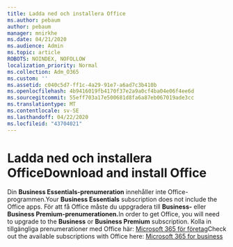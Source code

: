 ```yaml
---
title: Ladda ned och installera Office
ms.author: pebaum
author: pebaum
manager: mnirkhe
ms.date: 04/21/2020
ms.audience: Admin
ms.topic: article
ROBOTS: NOINDEX, NOFOLLOW
localization_priority: Normal
ms.collection: Adm_O365
ms.custom: ''
ms.assetid: c040c5d7-ff1c-4a29-91e7-a6ad7c3b410b
ms.openlocfilehash: 4b9416019fb4170f37e2a9a0cf4ba04e06f4ee6d
ms.sourcegitcommit: 55eff703a17e500681d8fa6a87eb067019ade3cc
ms.translationtype: MT
ms.contentlocale: sv-SE
ms.lasthandoff: 04/22/2020
ms.locfileid: "43704021"
---
```

# <a name="download-and-install-office"></a><span data-ttu-id="09558-102">Ladda ned och installera Office</span><span class="sxs-lookup"><span data-stu-id="09558-102">Download and install Office</span></span>

<span data-ttu-id="09558-103">Din **Business Essentials-prenumeration** innehåller inte Office-programmen.</span><span class="sxs-lookup"><span data-stu-id="09558-103">Your **Business Essentials** subscription does not include the Office apps.</span></span> <span data-ttu-id="09558-104">För att få Office måste du uppgradera till **Business-** eller **Business Premium-prenumerationen.**</span><span class="sxs-lookup"><span data-stu-id="09558-104">In order to get Office, you will need to upgrade to the **Business** or **Business Premium** subscription.</span></span> <span data-ttu-id="09558-105">Kolla in tillgängliga prenumerationer med Office här: [Microsoft 365 för företag](https://products.office.com/compare-all-microsoft-office-products?tab=2)</span><span class="sxs-lookup"><span data-stu-id="09558-105">Check out the available subscriptions with Office here: [Microsoft 365 for business](https://products.office.com/compare-all-microsoft-office-products?tab=2)</span></span>
  

